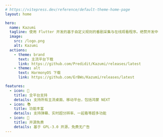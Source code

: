 ```yaml
---
# https://vitepress.dev/reference/default-theme-home-page
layout: home

hero:
  name: Kazumi
  tagline: 使用 Flutter 开发的基于自定义规则的番剧采集与在线观看程序。绝赞开发中 (～￣▽￣)～
  image:
    src: /logo.png
    alt: Kazumi
  actions:
    - theme: brand
      text: 主流平台下载
      link: https://github.com/Predidit/Kazumi/releases/latest
    - theme: alt
      text: HarmonyOS 下载
      link: https://github.com/ErBWs/Kazumi/releases/latest

features:
  - icon: 🌟
    title: 全平台支持
    details: 支持所有主流桌面、移动平台，包括鸿蒙 NEXT
  - icon: 📚
    title: 功能丰富
    details: 支持弹幕、实时超分辨率、一起看等超多功能
  - icon: 📑
    title: 开源免费
    details: 基于 GPL-3.0 开源，免费无广告
---
```

